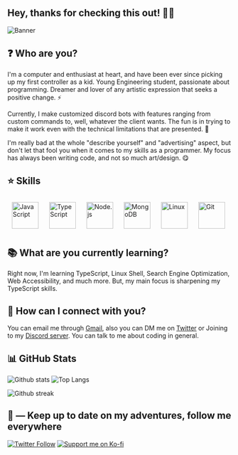## Hey, thanks for checking this out! 🤘🏽

![Banner](https://blog.bit.ai/wp-content/uploads/2018/09/How-to-Embed-GitHub-Gists-in-Your-Documents-Blog-Banner.png)

## ❓ Who are you?

I'm a computer and enthusiast at heart, and have been ever since picking up my first controller as a kid. Young Engineering student, passionate about programming. Dreamer and lover of any artistic expression that seeks a positive change. ⚡

Currently, I make customized discord bots with features ranging from custom commands to, well, whatever the client wants. The fun is in trying to make it work even with the technical limitations that are presented. 🤯

I'm really bad at the whole "describe yourself" and "advertising" aspect, but don't let that fool you when it comes to my skills as a programmer. My focus has always been writing code, and not so much art/design. 😋

## :star: Skills

<div align="">  
<img style="margin: 10px" src="https://cdn.jsdelivr.net/gh/devicons/devicon/icons/javascript/javascript-original.svg" alt="JavaScript" height="60" />  
<img style="margin: 10px" src="https://cdn.jsdelivr.net/gh/devicons/devicon/icons/typescript/typescript-original.svg" alt="TypeScript" height="60" />  
<img style="margin: 10px" src="https://cdn.jsdelivr.net/gh/devicons/devicon/icons/nodejs/nodejs-original.svg" alt="Node.js" height="60" />
<img style="margin: 10px" src="https://cdn.jsdelivr.net/gh/devicons/devicon/icons/mongodb/mongodb-original.svg" alt="MongoDB" height="60" />
<img style="margin: 10px" src="https://cdn.jsdelivr.net/gh/devicons/devicon/icons/linux/linux-original.svg" alt="Linux" height="60" />  
<img style="margin: 10px" src="https://cdn.jsdelivr.net/gh/devicons/devicon/icons/git/git-original.svg" alt="Git" height="60" />  
</div>  

## :books: What are you currently learning?

Right now, I'm learning TypeScript, Linux Shell, Search Engine Optimization, Web Accessibility, and much more. But, my main focus is sharpening my TypeScript skills.

## :eyes: How can I connect with you?

You can email me through <a href="mailto:lnatera27@gmail.com">Gmail</a>, also you can DM me on [Twitter](https://twitter.com/soyleoner_) or Joining to my [Discord server](https://discord.gg/uJguFNpkWU). You can talk to me about coding in general.

## :bar_chart: GitHub Stats

![Github stats](https://github-readme-stats.vercel.app/api?username=Mr-Leonerrr&show_icons=true&hide=prs,issues&custom_title=Mr-Leonerrr&locale=en)
![Top Langs](https://github-readme-stats.vercel.app/api/top-langs/?username=Mr-Leonerrr&langs_count=4&layout=compact)

![Github streak](https://github-readme-streak-stats.herokuapp.com/?user=Mr-Leonerrr)

## 🍃 — Keep up to date on my adventures, follow me everywhere

[![Twitter Follow](https://img.shields.io/twitter/follow/soyleoner_?color=%231DA1F2&label=Follow%20me&logo=Twitter&style=for-the-badge)](https://twitter.com/soyleoner_) [![Support me on Ko-fi](https://img.shields.io/badge/Support%20me-☕-orange.svg?style=for-the-badge)](https://ko-fi.com/mrleonerrr?via=mrleonerrr)
